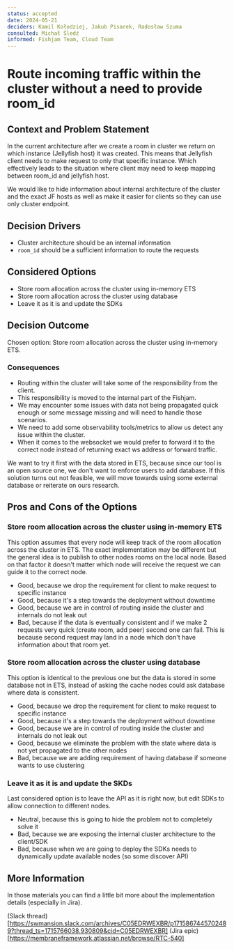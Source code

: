 ```yaml
---
status: accepted
date: 2024-05-21
deciders: Kamil Kołodziej, Jakub Pisarek, Radosław Szuma
consulted: Michał Śledź
informed: Fishjam Team, Cloud Team
---
```

# Route incoming traffic within the cluster without a need to provide room_id

## Context and Problem Statement

In the current architecture after we create a room in cluster we return on which instance (Jellyfish host) it was created.
This means that Jellyfish client needs to make request to only that specific instance.
Which effectively leads to the situation where client may need to keep mapping between room_id and jellyfish host.

We would like to hide information about internal architecture of the cluster and the exact JF hosts as well as make it easier for clients so they can use only cluster endpoint.

## Decision Drivers

* Cluster architecture should be an internal information
* `room_id` should be a sufficient information to route the requests

## Considered Options

* Store room allocation across the cluster using in-memory ETS
* Store room allocation across the cluster using database
* Leave it as it is and update the SDKs

## Decision Outcome

Chosen option: Store room allocation across the cluster using in-memory ETS.

### Consequences

- Routing within the cluster will take some of the responsibility from the client.
- This responsibility is moved to the internal part of the Fishjam.
- We may encounter some issues with data not being propagated quick enough or some message missing and will need to handle those scenarios.
- We need to add some observability tools/metrics to allow us detect any issue within the cluster.
- When it comes to the websocket we would prefer to forward it to the correct node instead of returning exact ws address or forward traffic.

We want to try it first with the data stored in ETS, because since our tool is an open source one, we don't want to enforce users to add database.
If this solution turns out not feasible, we will move towards using some external database or reiterate on ours research.

## Pros and Cons of the Options

### Store room allocation across the cluster using in-memory ETS

This option assumes that every node will keep track of the room allocation across the cluster in ETS.
The exact implementation may be different but the general idea is to publish to other nodes rooms on the local node.
Based on that factor it doesn't matter which node will receive the request we can guide it to the correct node.

* Good, because we drop the requirement for client to make request to specific instance
* Good, because it's a step towards the deployment without downtime
* Good, because we are in control of routing inside the cluster and internals do not leak out
* Bad, because if the data is eventually consistent and if we make 2 requests very quick (create room, add peer) second one can fail.
    This is because second request may land in a node which don't have information about that room yet.


### Store room allocation across the cluster using database

This option is identical to the previous one but the data is stored in some database not in ETS,
instead of asking the cache nodes could ask database where data is consistent.

* Good, because we drop the requirement for client to make request to specific instance
* Good, because it's a step towards the deployment without downtime
* Good, because we are in control of routing inside the cluster and internals do not leak out
* Good, because we eliminate the problem with the state where data is not yet propagated to the other nodes
* Bad, because we are adding requirement of having database if someone wants to use clustering


### Leave it as it is and update the SKDs

Last considered option is to leave the API as it is right now, but edit SDKs to allow connection to different nodes.

* Neutral, because this is going to hide the problem not to completely solve it
* Bad, because we are exposing the internal cluster architecture to the client/SDK
* Bad, because when we are going to deploy the SDKs needs to dynamically update available nodes (so some discover API)

## More Information

In those materials you can find a little bit more about the implementation details (especially in Jira).

(Slack thread)[https://swmansion.slack.com/archives/C05EDRWEXBR/p1715867445702489?thread_ts=1715766038.930809&cid=C05EDRWEXBR]
(Jira epic)[https://membraneframework.atlassian.net/browse/RTC-540]